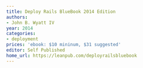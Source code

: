 ```yaml
---
title: Deploy Rails BlueBook 2014 Edition
authors:
- John B. Wyatt IV
year: 2014
categories:
- deployment
prices: 'ebook: $10 mininum, $31 suggested'
editor: Self Published
home_url: https://leanpub.com/deployrailsbluebook
---
```

